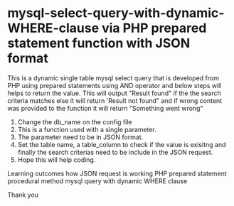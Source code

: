 # mysql-select-query-with-dynamic-WHERE-clause via PHP prepared statement function with JSON format
This is a dynamic single table mysql select query that is developed from PHP using prepared statements using AND operator and below steps will helps to return the value. This will output "Result found" if the the search criteria matches else it will return 'Result not found" and if wrong content was provided to the function it will return "Something went wrong"

1. Change the db_name on the config file
2. This is a function used with a single parameter. 
3. The parameter need to be in JSON format.
4. Set the table name, a table_column to check if the value is exisitng and finally the search criterias need to be include in the JSON request.
5. Hope this will help coding.

Learning outcomes 
how JSON request is working
PHP prepared statement procedural method
mysql query with dynamic WHERE clause

Thank you
